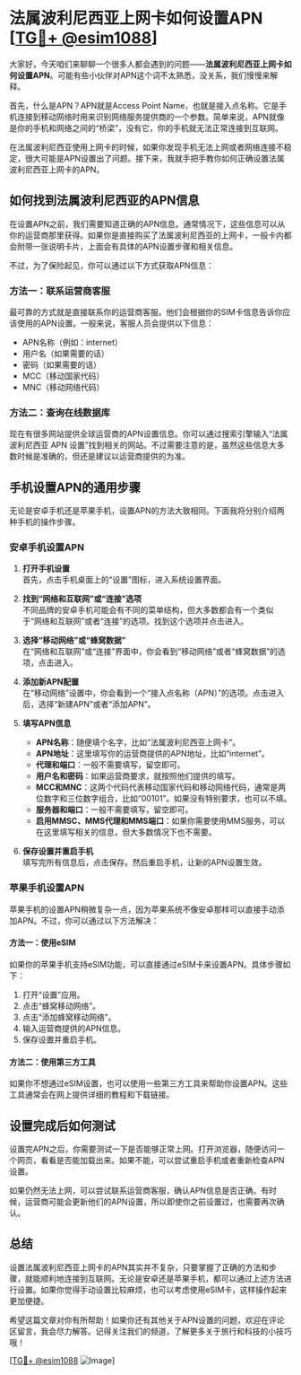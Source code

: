 # 法属波利尼西亚上网卡如何设置APN [[TG💪+ @esim1088](https://t.me/s/esim1088)]

大家好，今天咱们来聊聊一个很多人都会遇到的问题——**法属波利尼西亚上网卡如何设置APN**。可能有些小伙伴对APN这个词不太熟悉，没关系，我们慢慢来解释。

首先，什么是APN？APN就是Access Point Name，也就是接入点名称。它是手机连接到移动网络时用来识别网络服务提供商的一个参数。简单来说，APN就像是你的手机和网络之间的“桥梁”，没有它，你的手机就无法正常连接到互联网。

在法属波利尼西亚使用上网卡的时候，如果你发现手机无法上网或者网络连接不稳定，很大可能是APN设置出了问题。接下来，我就手把手教你如何正确设置法属波利尼西亚上网卡的APN。

## 如何找到法属波利尼西亚的APN信息

在设置APN之前，我们需要知道正确的APN信息。通常情况下，这些信息可以从你的运营商那里获得。如果你是直接购买了法属波利尼西亚的上网卡，一般卡内都会附带一张说明卡片，上面会有具体的APN设置步骤和相关信息。

不过，为了保险起见，你可以通过以下方式获取APN信息：

### 方法一：联系运营商客服

最可靠的方式就是直接联系你的运营商客服。他们会根据你的SIM卡信息告诉你应该使用的APN设置。一般来说，客服人员会提供以下信息：

- APN名称（例如：internet）
- 用户名（如果需要的话）
- 密码（如果需要的话）
- MCC（移动国家代码）
- MNC（移动网络代码）

### 方法二：查询在线数据库

现在有很多网站提供全球运营商的APN设置信息。你可以通过搜索引擎输入“法属波利尼西亚 APN 设置”找到相关的网站。不过需要注意的是，虽然这些信息大多数时候是准确的，但还是建议以运营商提供的为准。

## 手机设置APN的通用步骤

无论是安卓手机还是苹果手机，设置APN的方法大致相同。下面我将分别介绍两种手机的操作步骤。

### 安卓手机设置APN

1. **打开手机设置**  
   首先，点击手机桌面上的“设置”图标，进入系统设置界面。

2. **找到“网络和互联网”或“连接”选项**  
   不同品牌的安卓手机可能会有不同的菜单结构，但大多数都会有一个类似于“网络和互联网”或者“连接”的选项。找到这个选项并点击进入。

3. **选择“移动网络”或“蜂窝数据”**  
   在“网络和互联网”或“连接”界面中，你会看到“移动网络”或者“蜂窝数据”的选项，点击进入。

4. **添加新APN配置**  
   在“移动网络”设置中，你会看到一个“接入点名称（APN）”的选项。点击进入后，选择“新建APN”或者“添加APN”。

5. **填写APN信息**  
   - **APN名称**：随便填个名字，比如“法属波利尼西亚上网卡”。  
   - **APN地址**：这里填写你的运营商提供的APN地址，比如“internet”。  
   - **代理和端口**：一般不需要填写，留空即可。  
   - **用户名和密码**：如果运营商要求，就按照他们提供的填写。  
   - **MCC和MNC**：这两个代码代表移动国家代码和移动网络代码，通常是两位数字和三位数字组合，比如“00101”。如果没有特别要求，也可以不填。  
   - **服务器和端口**：一般不需要填写，留空即可。  
   - **启用MMSC、MMS代理和MMS端口**：如果你需要使用MMS服务，可以在这里填写相关的信息，但大多数情况下也不需要。  

6. **保存设置并重启手机**  
   填写完所有信息后，点击保存。然后重启手机，让新的APN设置生效。

### 苹果手机设置APN

苹果手机的设置APN稍微复杂一点，因为苹果系统不像安卓那样可以直接手动添加APN。不过，你可以通过以下方法解决：

#### 方法一：使用eSIM

如果你的苹果手机支持eSIM功能，可以直接通过eSIM卡来设置APN。具体步骤如下：

1. 打开“设置”应用。
2. 点击“蜂窝移动网络”。
3. 点击“添加蜂窝移动网络”。
4. 输入运营商提供的APN信息。
5. 保存设置并重启手机。

#### 方法二：使用第三方工具

如果你不想通过eSIM设置，也可以使用一些第三方工具来帮助你设置APN。这些工具通常会在网上提供详细的教程和下载链接。

## 设置完成后如何测试

设置完APN之后，你需要测试一下是否能够正常上网。打开浏览器，随便访问一个网页，看看是否能加载出来。如果不能，可以尝试重启手机或者重新检查APN设置。

如果仍然无法上网，可以尝试联系运营商客服，确认APN信息是否正确。有时候，运营商可能会更新他们的APN设置，所以即使你之前设置过，也需要再次确认。

## 总结

设置法属波利尼西亚上网卡的APN其实并不复杂，只要掌握了正确的方法和步骤，就能顺利地连接到互联网。无论是安卓还是苹果手机，都可以通过上述方法进行设置。如果你觉得手动设置比较麻烦，也可以考虑使用eSIM卡，这样操作起来更加便捷。

希望这篇文章对你有所帮助！如果你还有其他关于APN设置的问题，欢迎在评论区留言，我会尽力解答。记得关注我们的频道，了解更多关于旅行和科技的小技巧哦！

[[TG💪+ @esim1088](https://t.me/s/esim1088) ![Image](https://i.postimg.cc/4NQfJmqS/Snipaste-2025-05-13-00-14-12.png)]